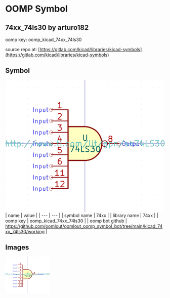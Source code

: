 # OOMP Symbol  
## 74xx_74ls30  by arturo182  
  
oomp key: oomp_kicad_74xx_74ls30  
  
source repo at: [https://gitlab.com/kicad/libraries/kicad-symbols](https://gitlab.com/kicad/libraries/kicad-symbols)  
## Symbol  
  
[![working.png](working_600.png)](working.png)  
| name | value | 
| --- | --- | 
| symbol name | 74xx | 
| library name | 74xx | 
| oomp key | oomp_kicad_74xx_74ls30 | 
| oomp bot github | https://github.com/oomlout/oomlout_oomp_symbol_bot/tree/main/kicad_74xx_74ls30/working | 
## Images  
  
[![working.png](working_140.png)](working.png)  
